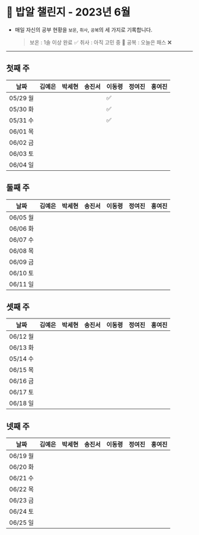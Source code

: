 # 🍚 밥알 챌린지 - 2023년 6월
- 매일 자신의 공부 현황을 `보온`, `취사`, `공복`의 세 가지로 기록합니다.
    
    > 보온 : 1솔 이상 완료 ✅
    취사 : 아직 고민 중 🤔
    공복 : 오늘은 패스 ❌
---

## 첫째 주

**날짜**|김예은|박세현|송진서|이동령|정여진|홍여진
---|---|---|---|---|---|---
05/29 월| | | |✅| | |
05/30 화| | | |✅| | |
05/31 수| | | |✅| | |
06/01 목| | | | | | |
06/02 금| | | | | | |
06/03 토| | | | | | |
06/04 일| | | | | | |


## 둘째 주

**날짜**|김예은|박세현|송진서|이동령|정여진|홍여진
---|---|---|---|---|---|---
06/05 월| | | | | | |
06/06 화| | | | | | |
06/07 수| | | | | | |
06/08 목| | | | | | |
06/09 금| | | | | | |
06/10 토| | | | | | |
06/11 일| | | | | | |


## 셋째 주

**날짜**|김예은|박세현|송진서|이동령|정여진|홍여진
---|---|---|---|---|---|---
06/12 월| | | | | | |
06/13 화| | | | | | |
05/14 수| | | | | | |
06/15 목| | | | | | |
06/16 금| | | | | | |
06/17 토| | | | | | |
06/18 일| | | | | | |

## 넷째 주

**날짜**|김예은|박세현|송진서|이동령|정여진|홍여진
---|---|---|---|---|---|---
06/19 월| | | | | | |
06/20 화| | | | | | |
06/21 수| | | | | | |
06/22 목| | | | | | |
06/23 금| | | | | | |
06/24 토| | | | | | |
06/25 일| | | | | | |
